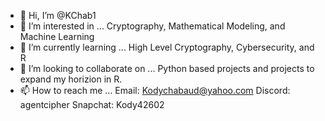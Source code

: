 - 👋 Hi, I’m @KChab1
- 👀 I’m interested in ... Cryptography, Mathematical Modeling, and Machine Learning
- 🌱 I’m currently learning ... High Level Cryptography, Cybersecurity, and  R 
- 💞️ I’m looking to collaborate on ... Python based projects and projects to expand my horizion in R. 
- 📫 How to reach me ... 
Email: Kodychabaud@yahoo.com
Discord: agentcipher
Snapchat: Kody42602
<!---
KChab1/KChab1 is a ✨ special ✨ repository because its `README.md` (this file) appears on your GitHub profile.
You can click the Preview link to take a look at your changes.
--->
